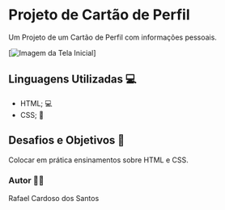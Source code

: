 # Projeto de Cartão de Perfil
Um Projeto de um Cartão de Perfil com informações pessoais.

[<img src="./telaReadme.jpg" alt="Imagem da Tela Inicial">]

## Linguagens Utilizadas 💻
- HTML; 💻
- CSS; 🎨

## Desafios e Objetivos 🚀
Colocar em prática ensinamentos sobre HTML e CSS.

### Autor 🧑🏻
Rafael Cardoso dos Santos
